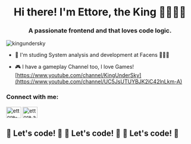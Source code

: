 <h1 align="center">Hi there! I'm Ettore, the King 👑👨🏽‍💻</h1>
<h3 align="center">A passionate frontend and that loves code logic.</h3>

<p align="left"> <img src=https://komarev.com/ghpvc/?username=kingundersky&label=Profile%20views&color=0e75b6&style=flat" alt="kingundersky" /> </p>

- 📝 I'm studing System analysis and development at Facens 👨🏾‍🎓

- :video_game: I have a gameplay Channel too, I love Games! [https://www.youtube.com/channel/KingUnderSky](https://www.youtube.com/channel/UC5JsUTUYBJK2iC42lnLkm-A)

  

<h3 align="left">Connect with me:</h3>
<p align="left">
<a href="https://www.linkedin.com/in/ettore-alessandro-rollo-527784198/" target="blank"><img align="center" src="https://cdn.jsdelivr.net/npm/simple-icons@3.0.1/icons/linkedin.svg" alt="ettore-alessandro-rollo-527784198" height="30" width="40" /></a>
<a href="https://www.instagram.com/ettore.alessandro/" target="blank"><img align="center" src="https://cdn.jsdelivr.net/npm/simple-icons@3.0.1/icons/instagram.svg" alt="ettore.alessandro" height="30" width="40" /></a>
</p>


## 🚀 Let's code! 🚀 🚀 Let's code! 🚀 🚀 Let's code! 🚀

